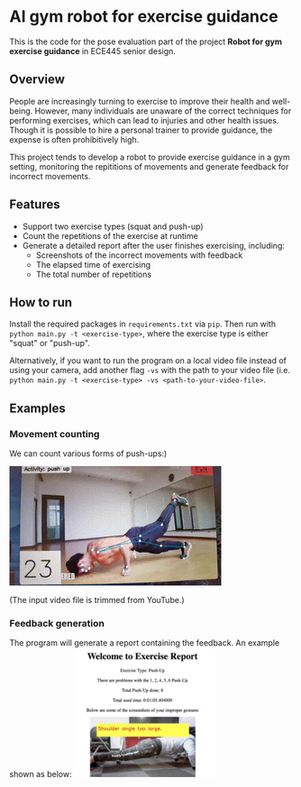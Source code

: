 # AI gym robot for exercise guidance

This is the code for the pose evaluation part of the project **Robot for gym exercise guidance** in ECE445 senior design.

## Overview
People are increasingly turning to exercise to improve their health and well-being. However, many individuals are unaware of the correct techniques for performing exercises, which can lead to injuries and other health issues. Though it is possible to hire a personal trainer to provide guidance, the expense is often prohibitively high.

This project tends to develop a robot to provide exercise guidance in a gym setting, monitoring the repititions of movements and generate feedback for incorrect movements.

## Features

- Support two exercise types (squat and push-up)
- Count the repetitions of the exercise at runtime
- Generate a detailed report after the user finishes exercising, including:
  - Screenshots of the incorrect movements with feedback
  - The elapsed time of exercising
  - The total number of repetitions

## How to run
Install the required packages in `requirements.txt` via `pip`. Then run with `python main.py -t <exercise-type>`, where the exercise type is either "squat" or "push-up".

Alternatively, if you want to run the program on a local video file instead of using your camera, add another flag `-vs` with the path to your video file (i.e. `python main.py -t <exercise-type> -vs <path-to-your-video-file>`.

## Examples
### Movement counting
We can count various forms of push-ups:)

![](images/counter.gif)

(The input video file is trimmed from YouTube.)

### Feedback generation
The program will generate a report containing the feedback. An example shown as below:
<img src="images/feedback.png" alt="Feedback Screenshot" width="50%">

